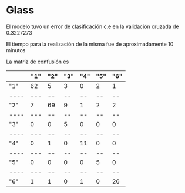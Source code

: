 # Glass
El modelo tuvo un error de clasificación c.e en la validación cruzada de 0.3227273

El tiempo para la realización de la misma fue de aproximadamente 10 minutos

La matriz de confusión es 

| |"1"| "2" |"3" |"4" |"5" |"6"|
|----|---|--|--|--|--|--|
|"1" |62 |5 |3 |0 |2 |1|
|----|---|--|--|--|--|--|
|"2"| 7| 69| 9| 1| 2| 2|
|----|---|--|--|--|--|--|
|"3" |0 |0 |5 |0 |0 |0|
|----|---|--|--|--|--|--|
|"4"| 0| 1| 0| 11| 0| 0|
|----|---|--|--|--|--|--|
|"5"| 0| 0| 0| 0| 5| 0|
|----|---|--|--|--|--|--|
|"6"| 1| 1| 0| 1| 0| 26|
